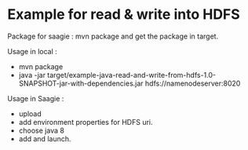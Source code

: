 Example for read & write into HDFS
==================

Package for saagie : mvn package and get the package in target.

Usage in local :

 - mvn package
 - java -jar target/example-java-read-and-write-from-hdfs-1.0-SNAPSHOT-jar-with-dependencies.jar hdfs://namenodeserver:8020

Usage in Saagie :

 - upload
 - add environment properties for HDFS uri.
 - choose java 8
 - add and launch.